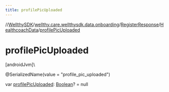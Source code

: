 ```yaml
---
title: profilePicUploaded
---
```

//[WellthySDK](../../../../index.html)/[wellthy.care.wellthysdk.data.onboarding](../../index.html)/[RegisterResponse](../index.html)/[HealthcoachData](index.html)/[profilePicUploaded](profile-pic-uploaded.html)



# profilePicUploaded



[androidJvm]\




@SerializedName(value = "profile_pic_uploaded")



var [profilePicUploaded](profile-pic-uploaded.html): [Boolean](https://kotlinlang.org/api/latest/jvm/stdlib/kotlin/-boolean/index.html)? = null




